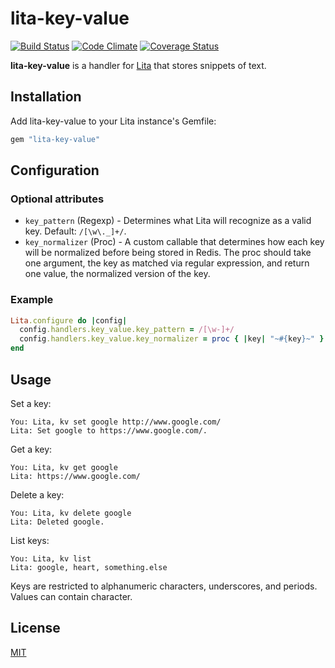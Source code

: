 # lita-key-value

[![Build Status](https://travis-ci.org/jimmycuadra/lita-key-value.png?branch=master)](https://travis-ci.org/jimmycuadra/lita-key-value)
[![Code Climate](https://codeclimate.com/github/jimmycuadra/lita-key-value.png)](https://codeclimate.com/github/jimmycuadra/lita-key-value)
[![Coverage Status](https://coveralls.io/repos/jimmycuadra/lita-key-value/badge.png)](https://coveralls.io/r/jimmycuadra/lita-key-value)


**lita-key-value** is a handler for [Lita](http://lita.io/) that stores snippets of text.

## Installation

Add lita-key-value to your Lita instance's Gemfile:

``` ruby
gem "lita-key-value"
```

## Configuration

### Optional attributes

* `key_pattern` (Regexp) - Determines what Lita will recognize as a valid key. Default: `/[\w\._]+/`.
* `key_normalizer` (Proc) - A custom callable that determines how each key will be normalized before being stored in Redis. The proc should take one argument, the key as matched via regular expression, and return one value, the normalized version of the key.

### Example

``` ruby
Lita.configure do |config|
  config.handlers.key_value.key_pattern = /[\w-]+/
  config.handlers.key_value.key_normalizer = proc { |key| "~#{key}~" }
end
```

## Usage

Set a key:

```
You: Lita, kv set google http://www.google.com/
Lita: Set google to https://www.google.com/.
```

Get a key:

```
You: Lita, kv get google
Lita: https://www.google.com/
```

Delete a key:

```
You: Lita, kv delete google
Lita: Deleted google.
```

List keys:

```
You: Lita, kv list
Lita: google, heart, something.else
```

Keys are restricted to alphanumeric characters, underscores, and periods. Values can contain character.

## License

[MIT](http://opensource.org/licenses/MIT)

